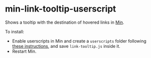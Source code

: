 # min-link-tooltip-userscript
Shows a tooltip with the destination of hovered links in [Min](https://minbrowser.github.io/min).

To install: 

* Enable userscripts in Min and create a `userscripts` folder following [these instructions](https://github.com/minbrowser/min/wiki/userscripts), and save `link-tooltip.js` inside it.
* Restart Min.